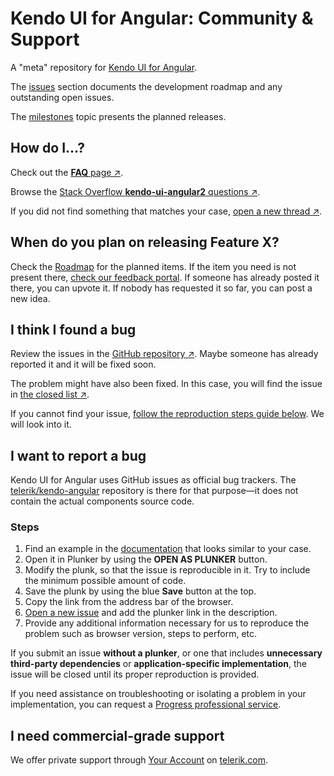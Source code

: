 # Kendo UI for Angular: Community & Support

A "meta" repository for [Kendo UI for Angular](http://www.telerik.com/kendo-angular-ui/). 

The [issues](https://github.com/telerik/kendo-angular/issues) section documents the development roadmap and any outstanding open issues. 

The [milestones](https://github.com/telerik/kendo-angular/milestones) topic presents the planned releases.

<h2 id="how-do-i" class="h3">How do I&hellip;?</h2>

  <p>
      Check out the <a href="http://www.telerik.com/kendo-angular-ui/components/faq/"><strong>FAQ</strong> page &nearr;</a>.
  </p>
  <p>
      Browse the <a href="http://stackoverflow.com/questions/tagged/kendo-ui-angular2">Stack Overflow <strong>kendo-ui-angular2</strong> questions &nearr;</a>.
  </p>
  <p>
      If you did not find something that matches your case, <a href="http://stackoverflow.com/questions/ask?tags=kendo-ui-angular2,angular2">open a new thread &nearr;</a>.
  </p>

  <h2 class="h3">When do you plan on releasing Feature X?</h2>

  <p>
	Check the <a href="{{site.baseurl}}/roadmap/">Roadmap</a> for the planned items.
	If the item you need is not present there, <a href="http://kendoui-feedback.telerik.com/forums/555517-kendo-ui-for-angular-2-feedback">check our feedback portal</a>. If someone has already posted it there, you can upvote it. If nobody has requested it so far, you can post a new idea.
  </p>

  <h2 id="bug-found" class="h3">I think I found a bug</h2>

  <p>
      Review the issues in the <a href="https://github.com/telerik/kendo-angular/issues">GitHub repository &nearr;</a>.
      Maybe someone has already reported it and it will be fixed soon.
  </p>
  <p>
      The problem might have also been fixed. In this case, you will find the issue in <a href="https://github.com/telerik/kendo-angular/issues?q=is%3Aissue+is%3Aclosed">the closed list &nearr;</a>.
  </p>

  <p>If you cannot find your issue, <a href="#bug-reporting">follow the reproduction steps guide below</a>. We will look into it.</p>

  <h2 id="bug-reporting" class="h3">I want to report a bug</h2>

  <p>Kendo UI for Angular uses GitHub issues as official bug trackers. The <a href="https://github.com/telerik/kendo-angular">telerik/kendo-angular</a>
      repository is there for that purpose&mdash;it does not contain the actual components source code.</p>

  <h3 class="h4">Steps</h3>

  <ol>
      <li>Find an example in the <a href="{{site.baseurl}}/components">documentation</a> that looks similar to your case.</li>
      <li>Open it in Plunker by using the <strong>OPEN AS PLUNKER</strong> button.</li>
      <li>Modify the plunk, so that the issue is reproducible in it. Try to include the minimum possible amount of code.</li>
      <li>Save the plunk by using the blue <strong>Save</strong> button at the top.</li>
      <li>Copy the link from the address bar of the browser.</li>
      <li><a href="https://github.com/telerik/kendo-angular/issues/new">Open a new issue</a> and add the plunker link in the description.</li>
      <li>Provide any additional information necessary for us to reproduce the problem such as browser version, steps to perform, etc.</li>
  </ol>

  <p>If you submit an issue <strong>without a plunker</strong>, or one that includes <strong>unnecessary
      third-party dependencies</strong> or <strong>application-specific implementation</strong>, the issue will be closed until its proper reproduction is provided.</p>

  <p>If you need assistance on troubleshooting or isolating a problem in your implementation, you can request a
      <a href="https://www.progress.com/services">Progress professional service</a>.
  </p>

  <h2 id="support-plans" class="h3">I need commercial-grade support</h2>

  <p>We offer private support through <a href="https://www.telerik.com/account/support-tickets">Your Account</a> on <a href="http://www.telerik.com/">telerik.com</a>.</p>
